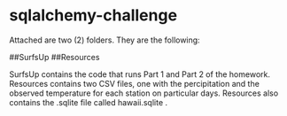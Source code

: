 # sqlalchemy-challenge

Attached are two (2) folders. They are the following:

##SurfsUp
##Resources

SurfsUp contains the code that runs Part 1 and Part 2 of the homework.
Resources contains two CSV files, one with the percipitation and the observed temperature for each station on particular days. Resources also contains the .sqlite file called hawaii.sqlite .
